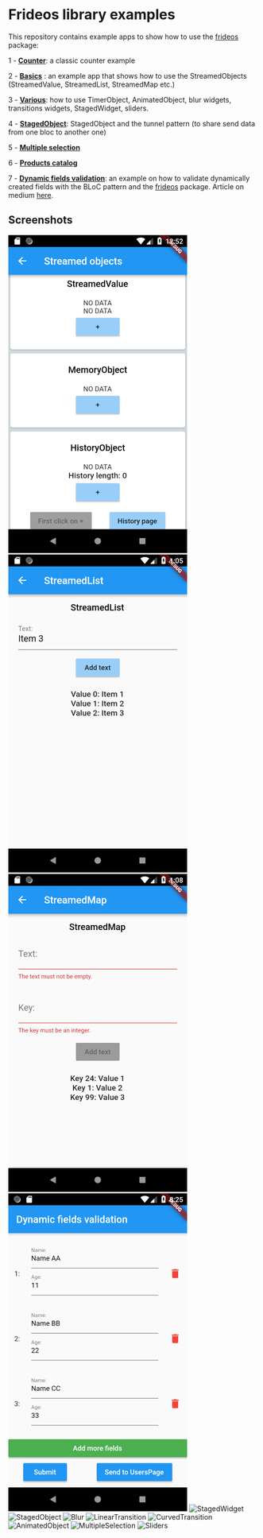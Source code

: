 # Frideos library examples

This repository contains example apps to show how to use the [frideos](https://pub.dartlang.org/packages/frideos) package: 

  1 - [**Counter**](https://github.com/frideosapps/frideos_examples/tree/master/01_counter): a classic counter example

  2 - [**Basics**](https://github.com/frideosapps/frideos_examples/tree/master/02_basics) : an example app that shows how to use the StreamedObjects (StreamedValue, StreamedList, StreamedMap etc.)

  3 - [**Various**](https://github.com/frideosapps/frideos_examples/tree/master/03_various): how to use TimerObject, AnimatedObject, blur widgets, transitions widgets, StagedWidget, sliders.

  4 - [**StagedObject**](https://github.com/frideosapps/frideos_examples/tree/master/04_staged_object): StagedObject and the tunnel pattern (to share send data from one bloc to another one)

  5 - [**Multiple selection**](https://github.com/frideosapps/frideos_examples/tree/master/05_multiple_selection)

  6 - [**Products catalog**](https://github.com/frideosapps/frideos_examples/tree/master/06_products_catalog)

  7 - [**Dynamic fields validation**](https://github.com/frideosapps/frideos_examples/tree/master/07_dynamic_fields_validation): an example on how to validate dynamically created fields with the BLoC pattern and the [frideos](https://pub.dartlang.org/packages/frideos) package. Article on medium [here](https://medium.com/flutter-community/flutter-how-to-validate-fields-dynamically-created-40cafca5c3cb).


## Screenshots

![Screenshot](screenshots/streamed.png?s=150)
![Screenshot](screenshots/streamedlist.png?s=150)
![Screenshot](screenshots/streamedmap.png?s=150)
![Screenshot](screenshots/dynamicfields.png?s=150)
![StagedWidget](https://i.imgur.com/nCsbJCy.gif)
![StagedObject](https://i.imgur.com/9XLb7JD.gif)
![Blur](https://i.imgur.com/A7XmY5t.gif?s=150)
![LinearTransition](https://i.imgur.com/viGPpCu.gif)
![CurvedTransition](https://i.imgur.com/kxWOKMU.gif)
![AnimatedObject](https://i.imgur.com/10nfh0R.gif)
![MultipleSelection](https://i.imgur.com/nGLRiCY.gif)
![Sliders](https://i.imgur.com/H16VE01.gif)

